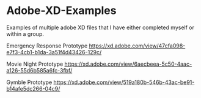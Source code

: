 # Adobe-XD-Examples
Examples of multiple adobe XD files that I have either completed myself or within a group.

Emergency Response Prototype
https://xd.adobe.com/view/47cfa098-e7f3-4cb1-b1da-3a51f4d43426-129c/

Movie Night Prototype
https://xd.adobe.com/view/6aecbeea-5c50-4aac-a126-55d6b585a6fc-3fbf/

Gymble Prototype
https://xd.adobe.com/view/519a180b-546b-43ac-be91-b14afe5dc266-04c9/
